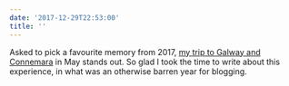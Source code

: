 ```yaml
---
date: '2017-12-29T22:53:00'
title: ''
---
```

Asked to pick a favourite memory from 2017, [my trip to Galway and Connemara](https://paulrobertlloyd.com/2017/05/away_to_galway) in May stands out. So glad I took the time to write about this experience, in what was an otherwise barren year for blogging.
